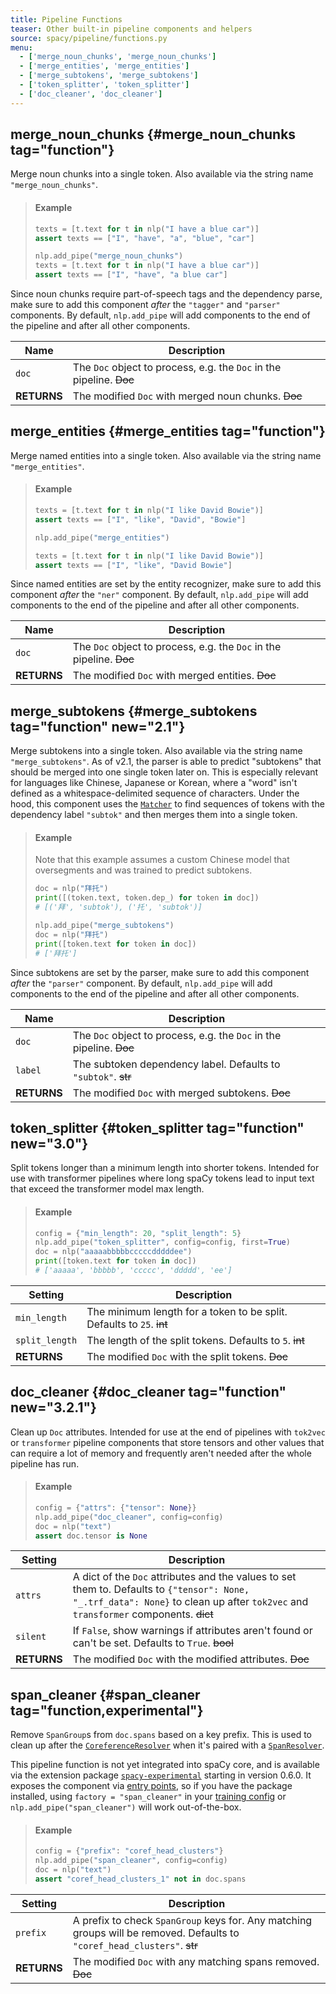```yaml
---
title: Pipeline Functions
teaser: Other built-in pipeline components and helpers
source: spacy/pipeline/functions.py
menu:
  - ['merge_noun_chunks', 'merge_noun_chunks']
  - ['merge_entities', 'merge_entities']
  - ['merge_subtokens', 'merge_subtokens']
  - ['token_splitter', 'token_splitter']
  - ['doc_cleaner', 'doc_cleaner']
---
```


## merge_noun_chunks {#merge_noun_chunks tag="function"}

Merge noun chunks into a single token. Also available via the string name
`"merge_noun_chunks"`.

> #### Example
>
> ```python
> texts = [t.text for t in nlp("I have a blue car")]
> assert texts == ["I", "have", "a", "blue", "car"]
>
> nlp.add_pipe("merge_noun_chunks")
> texts = [t.text for t in nlp("I have a blue car")]
> assert texts == ["I", "have", "a blue car"]
> ```

<Infobox variant="warning">

Since noun chunks require part-of-speech tags and the dependency parse, make
sure to add this component _after_ the `"tagger"` and `"parser"` components. By
default, `nlp.add_pipe` will add components to the end of the pipeline and after
all other components.

</Infobox>

| Name        | Description                                                          |
| ----------- | -------------------------------------------------------------------- |
| `doc`       | The `Doc` object to process, e.g. the `Doc` in the pipeline. ~~Doc~~ |
| **RETURNS** | The modified `Doc` with merged noun chunks. ~~Doc~~                  |

## merge_entities {#merge_entities tag="function"}

Merge named entities into a single token. Also available via the string name
`"merge_entities"`.

> #### Example
>
> ```python
> texts = [t.text for t in nlp("I like David Bowie")]
> assert texts == ["I", "like", "David", "Bowie"]
>
> nlp.add_pipe("merge_entities")
>
> texts = [t.text for t in nlp("I like David Bowie")]
> assert texts == ["I", "like", "David Bowie"]
> ```

<Infobox variant="warning">

Since named entities are set by the entity recognizer, make sure to add this
component _after_ the `"ner"` component. By default, `nlp.add_pipe` will add
components to the end of the pipeline and after all other components.

</Infobox>

| Name        | Description                                                          |
| ----------- | -------------------------------------------------------------------- |
| `doc`       | The `Doc` object to process, e.g. the `Doc` in the pipeline. ~~Doc~~ |
| **RETURNS** | The modified `Doc` with merged entities. ~~Doc~~                     |

## merge_subtokens {#merge_subtokens tag="function" new="2.1"}

Merge subtokens into a single token. Also available via the string name
`"merge_subtokens"`. As of v2.1, the parser is able to predict "subtokens" that
should be merged into one single token later on. This is especially relevant for
languages like Chinese, Japanese or Korean, where a "word" isn't defined as a
whitespace-delimited sequence of characters. Under the hood, this component uses
the [`Matcher`](/api/matcher) to find sequences of tokens with the dependency
label `"subtok"` and then merges them into a single token.

> #### Example
>
> Note that this example assumes a custom Chinese model that oversegments and
> was trained to predict subtokens.
>
> ```python
> doc = nlp("拜托")
> print([(token.text, token.dep_) for token in doc])
> # [('拜', 'subtok'), ('托', 'subtok')]
>
> nlp.add_pipe("merge_subtokens")
> doc = nlp("拜托")
> print([token.text for token in doc])
> # ['拜托']
> ```

<Infobox variant="warning">

Since subtokens are set by the parser, make sure to add this component _after_
the `"parser"` component. By default, `nlp.add_pipe` will add components to the
end of the pipeline and after all other components.

</Infobox>

| Name        | Description                                                          |
| ----------- | -------------------------------------------------------------------- |
| `doc`       | The `Doc` object to process, e.g. the `Doc` in the pipeline. ~~Doc~~ |
| `label`     | The subtoken dependency label. Defaults to `"subtok"`. ~~str~~       |
| **RETURNS** | The modified `Doc` with merged subtokens. ~~Doc~~                    |

## token_splitter {#token_splitter tag="function" new="3.0"}

Split tokens longer than a minimum length into shorter tokens. Intended for use
with transformer pipelines where long spaCy tokens lead to input text that
exceed the transformer model max length.

> #### Example
>
> ```python
> config = {"min_length": 20, "split_length": 5}
> nlp.add_pipe("token_splitter", config=config, first=True)
> doc = nlp("aaaaabbbbbcccccdddddee")
> print([token.text for token in doc])
> # ['aaaaa', 'bbbbb', 'ccccc', 'ddddd', 'ee']
> ```

| Setting        | Description                                                           |
| -------------- | --------------------------------------------------------------------- |
| `min_length`   | The minimum length for a token to be split. Defaults to `25`. ~~int~~ |
| `split_length` | The length of the split tokens. Defaults to `5`. ~~int~~              |
| **RETURNS**    | The modified `Doc` with the split tokens. ~~Doc~~                     |

## doc_cleaner {#doc_cleaner tag="function" new="3.2.1"}

Clean up `Doc` attributes. Intended for use at the end of pipelines with
`tok2vec` or `transformer` pipeline components that store tensors and other
values that can require a lot of memory and frequently aren't needed after the
whole pipeline has run.

> #### Example
>
> ```python
> config = {"attrs": {"tensor": None}}
> nlp.add_pipe("doc_cleaner", config=config)
> doc = nlp("text")
> assert doc.tensor is None
> ```

| Setting     | Description                                                                                                                                                                         |
| ----------- | ----------------------------------------------------------------------------------------------------------------------------------------------------------------------------------- |
| `attrs`     | A dict of the `Doc` attributes and the values to set them to. Defaults to `{"tensor": None, "_.trf_data": None}` to clean up after `tok2vec` and `transformer` components. ~~dict~~ |
| `silent`    | If `False`, show warnings if attributes aren't found or can't be set. Defaults to `True`. ~~bool~~                                                                                  |
| **RETURNS** | The modified `Doc` with the modified attributes. ~~Doc~~                                                                                                                            |

## span_cleaner {#span_cleaner tag="function,experimental"}

Remove `SpanGroup`s from `doc.spans` based on a key prefix. This is used to
clean up after the [`CoreferenceResolver`](/api/coref) when it's paired with a
[`SpanResolver`](/api/span-resolver).

<Infobox title="Important note" variant="warning">

This pipeline function is not yet integrated into spaCy core, and is available
via the extension package
[`spacy-experimental`](https://github.com/explosion/spacy-experimental) starting
in version 0.6.0. It exposes the component via
[entry points](/usage/saving-loading/#entry-points), so if you have the package
installed, using `factory = "span_cleaner"` in your
[training config](/usage/training#config) or `nlp.add_pipe("span_cleaner")` will
work out-of-the-box.

</Infobox>

> #### Example
>
> ```python
> config = {"prefix": "coref_head_clusters"}
> nlp.add_pipe("span_cleaner", config=config)
> doc = nlp("text")
> assert "coref_head_clusters_1" not in doc.spans
> ```

| Setting     | Description                                                                                                               |
| ----------- | ------------------------------------------------------------------------------------------------------------------------- |
| `prefix`    | A prefix to check `SpanGroup` keys for. Any matching groups will be removed. Defaults to `"coref_head_clusters"`. ~~str~~ |
| **RETURNS** | The modified `Doc` with any matching spans removed. ~~Doc~~                                                               |
